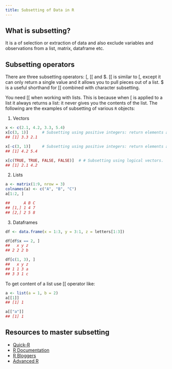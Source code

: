 ```yaml
---
title: Subsetting of Data in R
---
```


## What is subsetting?
It is a of selection or extraction of data and also exclude variables and observations from a list, matrix, dataframe etc.

## Subsetting operators

There are three subsetting operators: [, [[ and $. [[ is similar to [, except it can only return a single value and it allows you to pull pieces out of a list. $ is a useful shorthand for [[ combined with character subsetting.

You need [[ when working with lists. This is because when [ is applied to a list it always returns a list: it never gives you the contents of the list.
The following are the examples of subsetting of various `R` objects:

1. Vectors
```r
x <- c(2.1, 4.2, 3.3, 5.4)
x[c(3, 1)]      # Subsetting using positive integers: return elements at the specified positions.
## [1] 3.3 2.1

x[-c(3, 1)]     # Subsetting using positive integers: return elements at the specified positions.
## [1] 4.2 5.4

x[c(TRUE, TRUE, FALSE, FALSE)]  # # Subsetting using logical vectors.
## [1] 2.1 4.2
```
2. Lists

```r
a <- matrix(1:9, nrow = 3)
colnames(a) <- c("A", "B", "C")
a[1:2, ]

##      A B C
## [1,] 1 4 7
## [2,] 2 5 8
```
3. Dataframes
```r
df <- data.frame(x = 1:3, y = 3:1, z = letters[1:3])

df[df$x == 2, ]
##   x y z
## 2 2 2 b

df[c(1, 3), ]
##   x y z
## 1 1 3 a
## 3 3 1 c
```

To get content of a list use [[ operator like:

```r
a <- list(a = 1, b = 2)
a[[1]]
## [1] 1

a[["a"]]
## [1] 1
```
## Resources to master subsetting

 * [Quick-R](https://www.statmethods.net/management/subset.html)
 * [R Documentation](https://www.rdocumentation.org/packages/base/versions/3.5.1/topics/subset)
 * [R Bloggers](https://www.r-bloggers.com/5-ways-to-subset-a-data-frame-in-r/)
 * [Advanced R](http://adv-r.had.co.nz/Subsetting.html)


